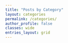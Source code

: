 ```yaml
---
title: "Posts by Category"
layout: categories
permalink: /categories/
author_profile: false
classes: wide
entries_layout: grid
---
```


